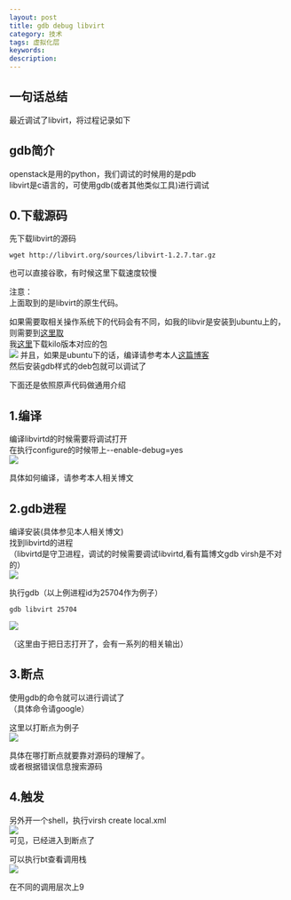```yaml
---
layout: post
title: gdb debug libvirt
category: 技术
tags: 虚拟化层
keywords:
description: 
---
```


## 一句话总结 ##

最近调试了libvirt，将过程记录如下 

## gdb简介 ##

openstack是用的python，我们调试的时候用的是pdb  
libvirt是c语言的，可使用gdb(或者其他类似工具)进行调试  

## 0.下载源码 ##

先下载libvirt的源码  

    wget http://libvirt.org/sources/libvirt-1.2.7.tar.gz

也可以直接谷歌，有时候这里下载速度较慢  

注意：  
上面取到的是libvirt的原生代码。  

如果需要取相关操作系统下的代码会有不同，如我的libvir是安装到ubuntu上的，则需要到[这里取](https://launchpad.net/~ubuntu-cloud-archive)  
我[这里](https://launchpad.net/~ubuntu-cloud-archive/+archive/ubuntu/kilo-staging/+packages)下载kilo版本对应的包  
![](http://i.imgur.com/N8LjKLW.png)
并且，如果是ubuntu下的话，编译请参考本人[这篇博客](http://www.hanbaoying.com/2016/07/28/compile-libvirt-ubuntu.html)  
然后安装gdb样式的deb包就可以调试了  

下面还是依照原声代码做通用介绍  

## 1.编译 ##

编译libvirtd的时候需要将调试打开  
在执行configure的时候带上--enable-debug=yes  
![](http://i.imgur.com/P2vbcxL.png)

具体如何编译，请参考本人相关博文  

## 2.gdb进程 ##

编译安装(具体参见本人相关博文)  
找到libvirtd的进程  
（libvirtd是守卫进程，调试的时候需要调试libvirtd,看有篇博文gdb virsh是不对的）  
![](http://i.imgur.com/PWo6Ain.png)

执行gdb（以上例进程id为25704作为例子）

    gdb libvirt 25704

![](http://i.imgur.com/ehErYQQ.png)

（这里由于把日志打开了，会有一系列的相关输出）

## 3.断点 ##

使用gdb的命令就可以进行调试了  
（具体命令请google）

这里以打断点为例子  
![](http://i.imgur.com/tow5zSf.png)

具体在哪打断点就要靠对源码的理解了。  
或者根据错误信息搜索源码  

## 4.触发 ##

另外开一个shell，执行virsh create local.xml  
![](http://i.imgur.com/dJbBaXQ.png)  
可见，已经进入到断点了  

可以执行bt查看调用栈  
![](http://i.imgur.com/jsq0Kax.png)

在不同的调用层次上9